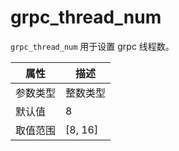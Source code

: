 # grpc_thread_num

`grpc_thread_num` 用于设置 grpc 线程数。

|  属性    | 描述     |
|----------|---------|
| 参数类型 |   整数类型      |
| 默认值   | 8     |
| 取值范围 | [8, 16]  |
